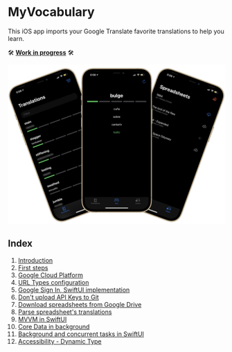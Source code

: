 # MyVocabulary

This iOS app imports your Google Translate favorite translations to help you learn.

🛠️ **[Work in progress](https://serg-ios.github.io/2021-03-06-my-vocabulary/)** 🛠️

<img src="screenshots/myvocabulary-thumbnail.jpg">

## Index

1. [Introduction](https://serg-ios.github.io/2021-03-06-my-vocabulary/#introduction)
2. [First steps](https://serg-ios.github.io/2021-03-06-my-vocabulary/#first-steps)
3. [Google Cloud Platform](https://serg-ios.github.io/2021-03-06-my-vocabulary/#google-cloud-platform)
4. [URL Types configuration](https://serg-ios.github.io/2021-03-06-my-vocabulary/#url-types-configuration)
5. [Google Sign In, SwiftUI implementation](https://serg-ios.github.io/2021-03-06-my-vocabulary/#google-sign-in-swiftui-implementation)
6. [Don't upload API Keys to Git](https://serg-ios.github.io/2021-03-06-my-vocabulary/#dont-upload-api-keys-to-git)
7. [Download spreadsheets from Google Drive](https://serg-ios.github.io/2021-03-06-my-vocabulary/#download-spreadsheets-from-google-drive)
8. [Parse spreadsheet's translations](https://serg-ios.github.io/2021-03-06-my-vocabulary/#parse-spreadsheets-translations)
9. [MVVM in SwiftUI](https://serg-ios.github.io/2021-03-06-my-vocabulary/#mvvm-in-swiftui)
10. [Core Data in background](https://serg-ios.github.io/2021-03-06-my-vocabulary/#core-data-in-background)
11. [Background and concurrent tasks in SwiftUI](https://serg-ios.github.io/2021-03-06-my-vocabulary/#background-and-concurrent-tasks-in-swiftui)
12. [Accessibility - Dynamic Type](https://serg-ios.github.io/2021-03-06-my-vocabulary/#accessibility)
